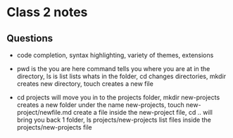 
# Class 2 notes

## Questions

- code completion, syntax highlighting, variety of themes, extensions

- pwd is the you are here command tells you where you are at in the directory, ls is list lists whats in the folder, cd changes directories, mkdir creates new directory, touch creates a new file

- cd projects will move you in to the projects folder, mkdir new-projects creates a new folder under the name new-projects, touch new-project/newfile.md create a file inside the new-project file, cd .. will bring you back 1 folder, ls projects/new-projects list files inside the projects/new-projects file
